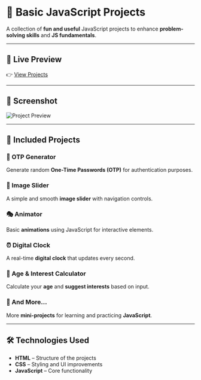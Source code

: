 # 🚀 Basic JavaScript Projects

A collection of **fun and useful** JavaScript projects to enhance **problem-solving skills** and **JS fundamentals**.

---

## 🔗 Live Preview
👉 [View Projects](YOUR_LIVE_LINK_HERE)

---

## 📸 Screenshot
![Project Preview](https://drive.google.com/uc?export=view&id=1tHx8-I-WKHign37TYG4XcNOPkummy1hl)

---

## 📂 Included Projects
### 🔢 OTP Generator  
Generate random **One-Time Passwords (OTP)** for authentication purposes.

### 📸 Image Slider  
A simple and smooth **image slider** with navigation controls.

### 🎭 Animator  
Basic **animations** using JavaScript for interactive elements.

### ⏰ Digital Clock  
A real-time **digital clock** that updates every second.

### 🎂 Age & Interest Calculator  
Calculate your **age** and **suggest interests** based on input.

### 🔹 And More...  
More **mini-projects** for learning and practicing **JavaScript**.

---

## 🛠 Technologies Used
- **HTML** – Structure of the projects  
- **CSS** – Styling and UI improvements  
- **JavaScript** – Core functionality  

